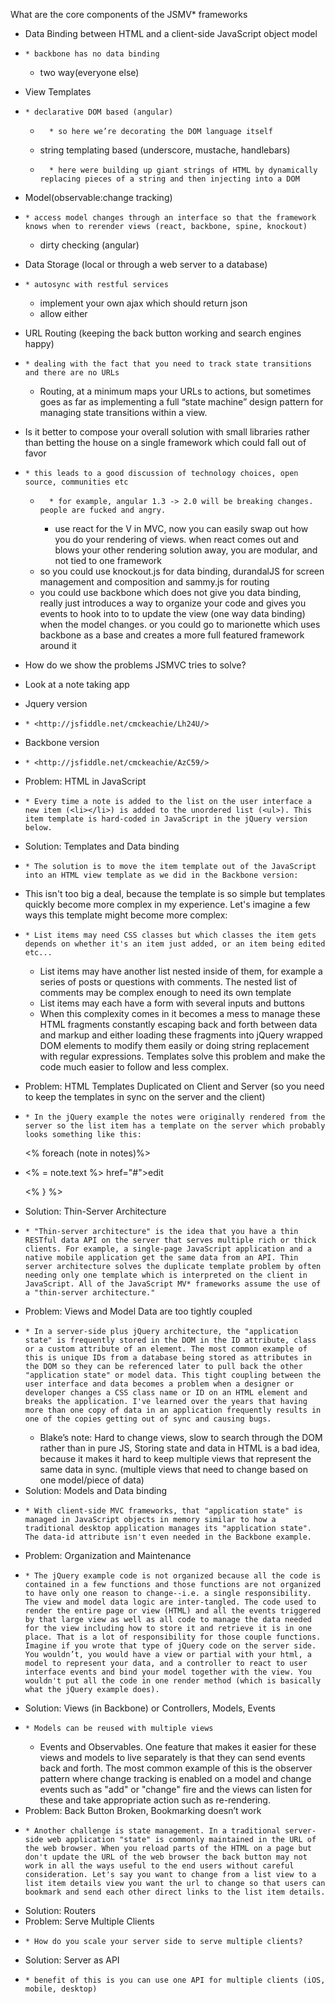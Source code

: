 
What are the core components of the JSMV* frameworks

  * Data Binding between HTML and a client-side JavaScript object model
  *     * backbone has no data binding
    * two way(everyone else)
  * View Templates
  *     * declarative DOM based (angular)
    *       * so here we’re decorating the DOM language itself
    * string templating based (underscore, mustache, handlebars)
    *       * here were building up giant strings of HTML by dynamically replacing pieces of a string and then injecting into a DOM
  * Model(observable:change tracking)
  *     * access model changes through an interface so that the framework knows when to rerender views (react, backbone, spine, knockout)
    * dirty checking (angular)
  * Data Storage (local or through a web server to a database)
  *     * autosync with restful services
    * implement your own ajax which should return json
    * allow either
  * URL Routing (keeping the back button working and search engines happy)
  *     * dealing with the fact that you need to track state transitions and there are no URLs
    * Routing, at a minimum maps your URLs to actions, but sometimes goes as far as implementing a full “state machine” design pattern for managing state transitions within a view.

  


  * Is it better to compose your overall solution with small libraries rather than betting the house on a single framework which could fall out of favor
  *     * this leads to a good discussion of technology choices, open source, communities etc
    *       * for example, angular 1.3 -> 2.0 will be breaking changes. people are fucked and angry.
      * use react for the V in MVC, now you can easily swap out how you do your rendering of views. when react comes out and blows your other rendering solution away, you are modular, and not tied to one framework
    * so you could use knockout.js for data binding, durandalJS for screen management and composition and sammy.js for routing
    * you could use backbone which does not give you data binding, really just introduces a way to organize your code and gives you events to hook into to to update the view (one way data binding) when the model changes. or you could go to marionette which uses backbone as a base and creates a more full featured framework around it

  


  * How do we show the problems JSMVC tries to solve?
  * Look at a note taking app
  * Jquery version
  *     * <http://jsfiddle.net/cmckeachie/Lh24U/>
  * Backbone version
  *     * <http://jsfiddle.net/cmckeachie/AzC59/>
  * Problem: HTML in JavaScript
  *     * Every time a note is added to the list on the user interface a new item (<li></li>) is added to the unordered list (<ul>). This item template is hard-coded in JavaScript in the jQuery version below.
  * Solution: Templates and Data binding
  *     * The solution is to move the item template out of the JavaScript into an HTML view template as we did in the Backbone version:
  * This isn't too big a deal, because the template is so simple but templates quickly become more complex in my experience. Let's imagine a few ways this template might become more complex:
  *     * List items may need CSS classes but which classes the item gets depends on whether it's an item just added, or an item being edited etc...
    * List items may have another list nested inside of them, for example a series of posts or questions with comments. The nested list of comments may be complex enough to need its own template
    * List items may each have a form with several inputs and buttons
    * When this complexity comes in it becomes a mess to manage these HTML fragments constantly escaping back and forth between data and markup and either loading these fragments into jQuery wrapped DOM elements to modify them easily or doing string replacement with regular expressions. Templates solve this problem and make the code much easier to follow and less complex.
  * Problem: HTML Templates Duplicated on Client and Server (so you need to keep the templates in sync on the server and the client)
  *     * In the jQuery example the notes were originally rendered from the server so the list item has a template on the server which probably looks something like this:

<ul>

<% foreach (note in notes)%>

<li data-id='<% = [note.id](http://note.id/) %>'> <% = note.text %> <a class="edit"

href="#">edit</a></li>

<% } %>

</ul>

  * Solution: Thin-Server Architecture
  *     * "Thin-server architecture" is the idea that you have a thin RESTful data API on the server that serves multiple rich or thick clients. For example, a single-page JavaScript application and a native mobile application get the same data from an API. Thin server architecture solves the duplicate template problem by often needing only one template which is interpreted on the client in JavaScript. All of the JavaScript MV* frameworks assume the use of a "thin-server architecture."
  * Problem: Views and Model Data are too tightly coupled
  *     * In a server-side plus jQuery architecture, the "application state" is frequently stored in the DOM in the ID attribute, class or a custom attribute of an element. The most common example of this is unique IDs from a database being stored as attributes in the DOM so they can be referenced later to pull back the other "application state" or model data. This tight coupling between the user interface and data becomes a problem when a designer or developer changes a CSS class name or ID on an HTML element and breaks the application. I've learned over the years that having more than one copy of data in an application frequently results in one of the copies getting out of sync and causing bugs.
    * Blake’s note: Hard to change views, slow to search through the DOM rather than in pure JS, Storing state and data in HTML is a bad idea, because it makes it hard to keep multiple views that represent the same data in sync. (multiple views that need to change based on one model/piece of data)
  * Solution: Models and Data binding
  *     * With client-side MVC frameworks, that "application state" is managed in JavaScript objects in memory similar to how a traditional desktop application manages its "application state". The data-id attribute isn't even needed in the Backbone example.
  * Problem: Organization and Maintenance
  *     * The jQuery example code is not organized because all the code is contained in a few functions and those functions are not organized to have only one reason to change--i.e. a single responsibility. The view and model data logic are inter-tangled. The code used to render the entire page or view (HTML) and all the events triggered by that large view as well as all code to manage the data needed for the view including how to store it and retrieve it is in one place. That is a lot of responsibility for those couple functions. Imagine if you wrote that type of jQuery code on the server side. You wouldn’t, you would have a view or partial with your html, a model to represent your data, and a controller to react to user interface events and bind your model together with the view. You wouldn't put all the code in one render method (which is basically what the jQuery example does).
  * Solution: Views (in Backbone) or Controllers, Models, Events
  *     * Models can be reused with multiple views
    * Events and Observables. One feature that makes it easier for these views and models to live separately is that they can send events back and forth. The most common example of this is the observer pattern where change tracking is enabled on a model and change events such as "add" or "change" fire and the views can listen for these and take appropriate action such as re-rendering.
  * Problem: Back Button Broken, Bookmarking doesn’t work
  *     * Another challenge is state management. In a traditional server-side web application "state" is commonly maintained in the URL of the web browser. When you reload parts of the HTML on a page but don't update the URL of the web browser the back button may not work in all the ways useful to the end users without careful consideration. Let's say you want to change from a list view to a list item details view you want the url to change so that users can bookmark and send each other direct links to the list item details.
  * Solution: Routers
  * Problem: Serve Multiple Clients
  *     * How do you scale your server side to serve multiple clients?

  * Solution: Server as API
  *     * benefit of this is you can use one API for multiple clients (iOS, mobile, desktop)

  

